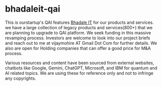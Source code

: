 # bhadaleit-qai
This is ourstartup's QAI features [Bhadale IT](https://bhadaleit.com) for our products and services. we have a large collection of legacy products and services(800+) that we are planning to upgrade to QAI platform. We seek funding in this massive revamping process. Investors are welcome to look into our project briefs and reach out to me at vijaymohire AT Gmail Dot Com for further details. We also are open for Holding companies that can offer a good price for M&A process. 

Various resources and content have been sourced from external websites, chatbots like Google, Gemini, ChatGPT, Microsoft, and IBM for quantum and AI related topics. We are using these for reference only and not to infringe any copyrights.  
